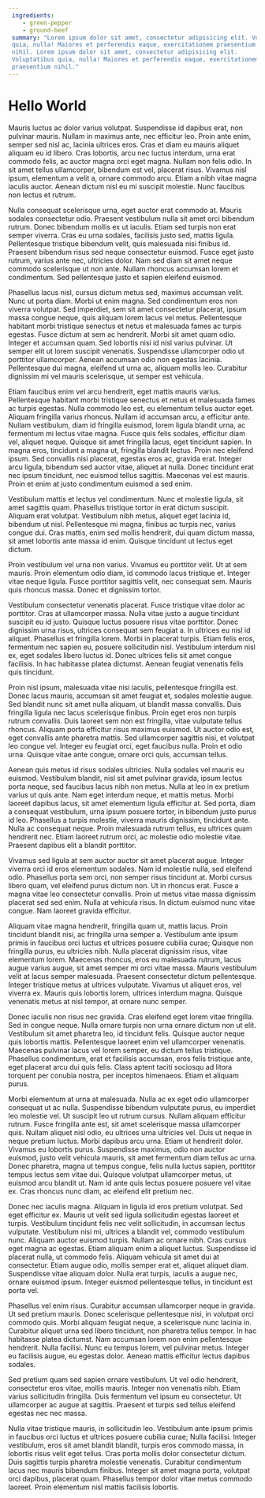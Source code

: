 ```yaml
---
 ingredients: 
    - green-pepper
    - ground-beef
 summary: "Lorem ipsum dolor sit amet, consectetur adipisicing elit. Voluptatibus
 quia, nulla! Maiores et perferendis eaque, exercitationem praesentium
 nihil. Lorem ipsum dolor sit amet, consectetur adipisicing elit.
 Voluptatibus quia, nulla! Maiores et perferendis eaque, exercitationem
 praesentium nihil."
---
```


# Hello World

Mauris luctus ac dolor varius volutpat. Suspendisse id dapibus erat, non pulvinar mauris. Nullam in maximus ante, nec efficitur leo. Proin ante enim, semper sed nisl ac, lacinia ultrices eros. Cras et diam eu mauris aliquet aliquam eu id libero. Cras lobortis, arcu nec luctus interdum, urna erat commodo felis, ac auctor magna orci eget magna. Nullam non felis odio. In sit amet tellus ullamcorper, bibendum est vel, placerat risus. Vivamus nisl ipsum, elementum a velit a, ornare commodo arcu. Etiam a nibh vitae magna iaculis auctor. Aenean dictum nisl eu mi suscipit molestie. Nunc faucibus non lectus et rutrum.

Nulla consequat scelerisque urna, eget auctor erat commodo at. Mauris sodales consectetur odio. Praesent vestibulum nulla sit amet orci bibendum rutrum. Donec bibendum mollis ex ut iaculis. Etiam sed turpis non erat semper viverra. Cras eu urna sodales, facilisis justo sed, mattis ligula. Pellentesque tristique bibendum velit, quis malesuada nisi finibus id. Praesent bibendum risus sed neque consectetur euismod. Fusce eget justo rutrum, varius ante nec, ultricies dolor. Nam sed diam sit amet neque commodo scelerisque ut non ante. Nullam rhoncus accumsan lorem et condimentum. Sed pellentesque justo et sapien eleifend euismod.

Phasellus lacus nisl, cursus dictum metus sed, maximus accumsan velit. Nunc ut porta diam. Morbi ut enim magna. Sed condimentum eros non viverra volutpat. Sed imperdiet, sem sit amet consectetur placerat, ipsum massa congue neque, quis aliquam lorem lacus vel metus. Pellentesque habitant morbi tristique senectus et netus et malesuada fames ac turpis egestas. Fusce dictum at sem ac hendrerit. Morbi sit amet quam odio. Integer et accumsan quam. Sed lobortis nisi id nisl varius pulvinar. Ut semper elit ut lorem suscipit venenatis. Suspendisse ullamcorper odio ut porttitor ullamcorper. Aenean accumsan odio non egestas lacinia. Pellentesque dui magna, eleifend ut urna ac, aliquam mollis leo. Curabitur dignissim mi vel mauris scelerisque, ut semper est vehicula.

Etiam faucibus enim vel arcu hendrerit, eget mattis mauris varius. Pellentesque habitant morbi tristique senectus et netus et malesuada fames ac turpis egestas. Nulla commodo leo est, eu elementum tellus auctor eget. Aliquam fringilla varius rhoncus. Nullam id accumsan arcu, a efficitur ante. Nullam vestibulum, diam id fringilla euismod, lorem ligula blandit urna, ac fermentum mi lectus vitae magna. Fusce quis felis sodales, efficitur diam vel, aliquet neque. Quisque sit amet fringilla lacus, eget tincidunt sapien. In magna eros, tincidunt a magna ut, fringilla blandit lectus. Proin nec eleifend ipsum. Sed convallis nisi placerat, egestas eros ac, gravida erat. Integer arcu ligula, bibendum sed auctor vitae, aliquet at nulla. Donec tincidunt erat nec ipsum tincidunt, nec euismod tellus sagittis. Maecenas vel est mauris. Proin et enim at justo condimentum euismod a sed enim.

Vestibulum mattis et lectus vel condimentum. Nunc et molestie ligula, sit amet sagittis quam. Phasellus tristique tortor in erat dictum suscipit. Aliquam erat volutpat. Vestibulum nibh metus, aliquet eget lacinia id, bibendum ut nisl. Pellentesque mi magna, finibus ac turpis nec, varius congue dui. Cras mattis, enim sed mollis hendrerit, dui quam dictum massa, sit amet lobortis ante massa id enim. Quisque tincidunt ut lectus eget dictum.

Proin vestibulum vel urna non varius. Vivamus eu porttitor velit. Ut at sem mauris. Proin elementum odio diam, id commodo lacus tristique et. Integer vitae neque ligula. Fusce porttitor sagittis velit, nec consequat sem. Mauris quis rhoncus massa. Donec et dignissim tortor.

Vestibulum consectetur venenatis placerat. Fusce tristique vitae dolor ac porttitor. Cras at ullamcorper massa. Nulla vitae justo a augue tincidunt suscipit eu id justo. Quisque luctus posuere risus vitae porttitor. Donec dignissim urna risus, ultrices consequat sem feugiat a. In ultrices eu nisl id aliquet. Phasellus et fringilla lorem. Morbi in placerat turpis. Etiam felis eros, fermentum nec sapien eu, posuere sollicitudin nisl. Vestibulum interdum nisl ex, eget sodales libero luctus id. Donec ultrices felis sit amet congue facilisis. In hac habitasse platea dictumst. Aenean feugiat venenatis felis quis tincidunt.

Proin nisl ipsum, malesuada vitae nisi iaculis, pellentesque fringilla est. Donec lacus mauris, accumsan sit amet feugiat et, sodales molestie augue. Sed blandit nunc sit amet nulla aliquam, ut blandit massa convallis. Duis fringilla ligula nec lacus scelerisque finibus. Proin eget eros non turpis rutrum convallis. Duis laoreet sem non est fringilla, vitae vulputate tellus rhoncus. Aliquam porta efficitur risus maximus euismod. Ut auctor odio est, eget convallis ante pharetra mattis. Sed ullamcorper sagittis nisi, et volutpat leo congue vel. Integer eu feugiat orci, eget faucibus nulla. Proin et odio urna. Quisque vitae ante congue, ornare orci quis, accumsan tellus.

Aenean quis metus id risus sodales ultricies. Nulla sodales vel mauris eu euismod. Vestibulum blandit, nisl sit amet pulvinar gravida, ipsum lectus porta neque, sed faucibus lacus nibh non metus. Nulla at leo in ex pretium varius ut quis ante. Nam eget interdum neque, et mattis metus. Morbi laoreet dapibus lacus, sit amet elementum ligula efficitur at. Sed porta, diam a consequat vestibulum, urna ipsum posuere tortor, in bibendum justo purus id leo. Phasellus a turpis molestie, viverra mauris dignissim, tincidunt ante. Nulla ac consequat neque. Proin malesuada rutrum tellus, eu ultrices quam hendrerit nec. Etiam laoreet rutrum orci, ac molestie odio molestie vitae. Praesent dapibus elit a blandit porttitor.

Vivamus sed ligula at sem auctor auctor sit amet placerat augue. Integer viverra orci id eros elementum sodales. Nam id molestie nulla, sed eleifend odio. Phasellus porta sem orci, non semper risus tincidunt at. Morbi cursus libero quam, vel eleifend purus dictum non. Ut in rhoncus erat. Fusce a magna vitae leo consectetur convallis. Proin ut metus vitae massa dignissim placerat sed sed enim. Nulla at vehicula risus. In dictum euismod nunc vitae congue. Nam laoreet gravida efficitur.

Aliquam vitae magna hendrerit, fringilla quam ut, mattis lacus. Proin tincidunt blandit nisi, ac fringilla urna semper a. Vestibulum ante ipsum primis in faucibus orci luctus et ultrices posuere cubilia curae; Quisque non fringilla purus, eu ultricies nibh. Nulla placerat dignissim risus, vitae elementum lorem. Maecenas rhoncus, eros eu malesuada rutrum, lacus augue varius augue, sit amet semper mi orci vitae massa. Mauris vestibulum velit at lacus semper malesuada. Praesent consectetur dictum pellentesque. Integer tristique metus at ultrices vulputate. Vivamus ut aliquet eros, vel viverra ex. Mauris quis lobortis lorem, ultrices interdum magna. Quisque venenatis metus at nisl tempor, at ornare nunc semper.

Donec iaculis non risus nec gravida. Cras eleifend eget lorem vitae fringilla. Sed in congue neque. Nulla ornare turpis non urna ornare dictum non ut elit. Vestibulum sit amet pharetra leo, id tincidunt felis. Quisque auctor neque quis lobortis mattis. Pellentesque laoreet enim vel ullamcorper venenatis. Maecenas pulvinar lacus vel lorem semper, eu dictum tellus tristique. Phasellus condimentum, erat et facilisis accumsan, eros felis tristique ante, eget placerat arcu dui quis felis. Class aptent taciti sociosqu ad litora torquent per conubia nostra, per inceptos himenaeos. Etiam et aliquam purus.

Morbi elementum at urna at malesuada. Nulla ac ex eget odio ullamcorper consequat ut ac nulla. Suspendisse bibendum vulputate purus, eu imperdiet leo molestie vel. Ut suscipit leo ut rutrum cursus. Nullam aliquam efficitur rutrum. Fusce fringilla ante est, sit amet scelerisque massa ullamcorper quis. Nullam aliquet nisl odio, eu ultrices urna ultricies vel. Duis ut neque in neque pretium luctus. Morbi dapibus arcu urna. Etiam ut hendrerit dolor. Vivamus eu lobortis purus. Suspendisse maximus, odio non auctor euismod, justo velit vehicula mauris, sit amet fermentum diam tellus ac urna. Donec pharetra, magna ut tempus congue, felis nulla luctus sapien, porttitor tempus lectus sem vitae dui. Quisque volutpat ullamcorper metus, ut euismod arcu blandit ut. Nam id ante quis lectus posuere posuere vel vitae ex. Cras rhoncus nunc diam, ac eleifend elit pretium nec.

Donec nec iaculis magna. Aliquam in ligula id eros pretium volutpat. Sed eget efficitur ex. Mauris ut velit sed ligula sollicitudin egestas laoreet et turpis. Vestibulum tincidunt felis nec velit sollicitudin, in accumsan lectus vulputate. Vestibulum nisi mi, ultrices a blandit vel, commodo vestibulum nunc. Aliquam auctor euismod turpis. Nullam ac ornare nibh. Cras cursus eget magna ac egestas. Etiam aliquam enim a aliquet luctus. Suspendisse id placerat nulla, ut commodo felis. Aliquam vehicula sit amet dui at consectetur. Etiam augue odio, mollis semper erat et, aliquet aliquet diam. Suspendisse vitae aliquam dolor. Nulla erat turpis, iaculis a augue nec, ornare euismod ipsum. Integer euismod pellentesque tellus, in tincidunt est porta vel.

Phasellus vel enim risus. Curabitur accumsan ullamcorper neque in gravida. Ut sed pretium mauris. Donec scelerisque pellentesque nisi, in volutpat orci commodo quis. Morbi aliquam feugiat neque, a scelerisque nunc lacinia in. Curabitur aliquet urna sed libero tincidunt, non pharetra tellus tempor. In hac habitasse platea dictumst. Nam accumsan lorem non enim pellentesque hendrerit. Nulla facilisi. Nunc eu tempus lorem, vel pulvinar metus. Integer eu facilisis augue, eu egestas dolor. Aenean mattis efficitur lectus dapibus sodales.

Sed pretium quam sed sapien ornare vestibulum. Ut vel odio hendrerit, consectetur eros vitae, mollis mauris. Integer non venenatis nibh. Etiam varius sollicitudin fringilla. Duis fermentum vel ipsum eu consectetur. Ut ullamcorper ac augue at sagittis. Praesent et turpis sed tellus eleifend egestas nec nec massa.

Nulla vitae tristique mauris, in sollicitudin leo. Vestibulum ante ipsum primis in faucibus orci luctus et ultrices posuere cubilia curae; Nulla facilisi. Integer vestibulum, eros sit amet blandit blandit, turpis eros commodo massa, in lobortis risus velit eget tellus. Cras porta mollis dolor consectetur dictum. Duis sagittis turpis pharetra molestie venenatis. Curabitur condimentum lacus nec mauris bibendum finibus. Integer sit amet magna porta, volutpat orci dapibus, placerat quam. Phasellus tempor dolor vitae metus commodo laoreet. Proin elementum nisl mattis facilisis lobortis. 